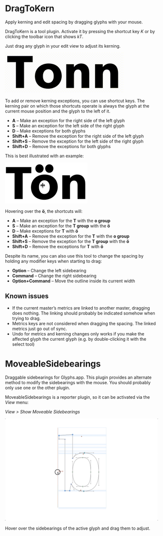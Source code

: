 # DragToKern

Apply kerning and edit spacing by dragging glyphs with your mouse.

DragToKern is a tool plugin. Activate it by pressing the shortcut key _K_ or by
clicking the toolbar icon that shows _kT_.

Just drag any glyph in your edit view to adjust its kerning.

![](media/DragToKern.gif)

To add or remove kerning exceptions, you can use shortcut keys. The kerning
pair on which those shortcuts operate is always the glyph at the current mouse
position and the glyph to the left of it.

- **A** – Make an exception for the right side of the left glyph
- **S** – Make an exception for the left side of the right glyph
- **D** – Make exceptions for both glyphs
- **Shift+A** – Remove the exception for the right side of the left glyph
- **Shift+S** – Remove the exception for the left side of the right glyph
- **Shift+D** – Remove the exceptions for both glyphs

This is best illustrated with an example:

![](media/mouse.png)

Hovering over the **ö**, the shortcuts will:

- **A** – Make an exception for the **T** with the **o group**
- **S** – Make an exception for the **T group** with the **ö**
- **D** – Make exceptions for **T** with **ö**
- **Shift+A** – Remove the exception for the **T** with the **o group**
- **Shift+S** – Remove the exception for the **T group** with the **ö**
- **Shift+D** – Remove the exceptions for **T** with **ö**

Despite its name, you can also use this tool to change the spacing by holding
any modifier keys when starting to drag:

- **Option** – Change the left sidebearing
- **Command** – Change the right sidebearing
- **Option+Command** – Move the outline inside its current width

## Known issues

- If the current master’s metrics are linked to another master, dragging does
  nothing. The linking should probably be indicated somehow when trying to
  drag.
- Metrics keys are not considered when dragging the spacing. The linked metrics
  just go out of sync.
- Undo for metrics and kerning changes only works if you make the affected
  glyph the current glyph (e.g. by double-clicking it with the select tool)


# MoveableSidebearings

Draggable sidebearings for Glyphs.app. This plugin provides an alternate method
to modify the sidebearings with the mouse. You should probably only use one or
the other plugin.

MoveableSidebearings is a reporter plugin, so it can be activated via the _View_
menu:

_View > Show Moveable Sidebearings_

<img src="media/MetricsHandles.png">

Hover over the sidebearings of the active glyph and drag them to adjust.